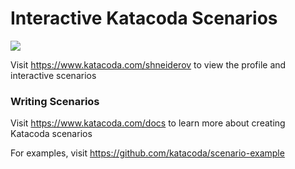 # Interactive Katacoda Scenarios

[![](http://shields.katacoda.com/katacoda/shneiderov/count.svg)](https://www.katacoda.com/shneiderov "Get your profile on Katacoda.com")

Visit https://www.katacoda.com/shneiderov to view the profile and interactive scenarios

### Writing Scenarios
Visit https://www.katacoda.com/docs to learn more about creating Katacoda scenarios

For examples, visit https://github.com/katacoda/scenario-example
